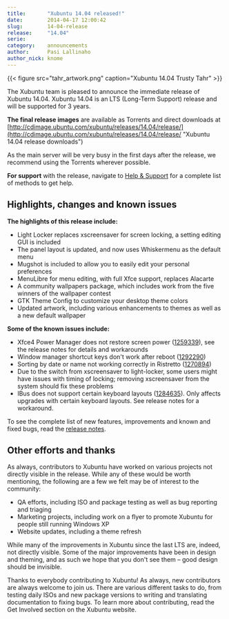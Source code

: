 ```yaml
---
title:       "Xubuntu 14.04 released!"
date:        2014-04-17 12:00:42
slug:        14-04-release
release:     "14.04"
serie:       
category:    announcements
author:      Pasi Lallinaho
author_nick: knome
---
```


{{< figure src="tahr_artwork.png" caption="Xubuntu 14.04 Trusty Tahr" >}}

The Xubuntu team is pleased to announce the immediate release of Xubuntu 14.04. Xubuntu 14.04 is an LTS (Long-Term Support) release and will be supported for 3 years.

**The final release images** are available as Torrents and direct downloads at [http://cdimage.ubuntu.com/xubuntu/releases/14.04/release/](http://cdimage.ubuntu.com/xubuntu/releases/14.04/release/ "Xubuntu 14.04 release downloads")

As the main server will be very busy in the first days after the release, we recommend using the Torrents wherever possible.

**For support** with the release, navigate to [Help &amp; Support](http://xubuntu.org/help/ "Help & Support") for a complete list of methods to get help.

Highlights, changes and known issues
------------------------------------

**The highlights of this release include:**

- Light Locker replaces xscreensaver for screen locking, a setting editing GUI is included
- The panel layout is updated, and now uses Whiskermenu as the default menu
- Mugshot is included to allow you to easily edit your personal preferences
- MenuLibre for menu editing, with full Xfce support, replaces Alacarte
- A community wallpapers package, which includes work from the five winners of the wallpaper contest
- GTK Theme Config to customize your desktop theme colors
- Updated artwork, including various enhancements to themes as well as a new default wallpaper

**Some of the known issues include:**

- Xfce4 Power Manager does not restore screen power ([1259339](https://bugs.launchpad.net/ubuntu/+source/xfce4-power-manager/+bug/1259339)), see the release notes for details and workarounds
- Window manager shortcut keys don't work after reboot ([1292290](https://bugs.launchpad.net/ubuntu/+source/xfce4-settings/+bug/1292290))
- Sorting by date or name not working correctly in Ristretto ([1270894](https://bugs.launchpad.net/ubuntu/+source/ristretto/+bug/1270894))
- Due to the switch from xscreensaver to light-locker, some users might have issues with timing of locking; removing xscreensaver from the system should fix these problems
- IBus does not support certain keyboard layouts ([1284635](https://bugs.launchpad.net/ubuntu/+source/ibus/+bug/1284635)). Only affects upgrades with certain keyboard layouts. See release notes for a workaround.

To see the complete list of new features, improvements and known and fixed bugs, read the [release notes](https://wiki.ubuntu.com/TrustyTahr/ReleaseNotes/Xubuntu "Xubuntu 14.04 Release notes").

Other efforts and thanks
------------------------

As always, contributors to Xubuntu have worked on various projects not directly visible in the release. While any of these would be worth mentioning, the following are a few we felt may be of interest to the community:

- QA efforts, including ISO and package testing as well as bug reporting and triaging
- Marketing projects, including work on a flyer to promote Xubuntu for people still running Windows XP
- Website updates, including a theme refresh

While many of the improvements in Xubuntu since the last LTS are, indeed, not directly visible. Some of the major improvements have been in design and theming, and as such we hope that you don't see them – good design should be invisible.

Thanks to everybody contributing to Xubuntu! As always, new contributors are always welcome to join us. There are various different tasks to do, from testing daily ISOs and new package versions to writing and translating documentation to fixing bugs. To learn more about contributing, read the Get Involved section on the Xubuntu website.
